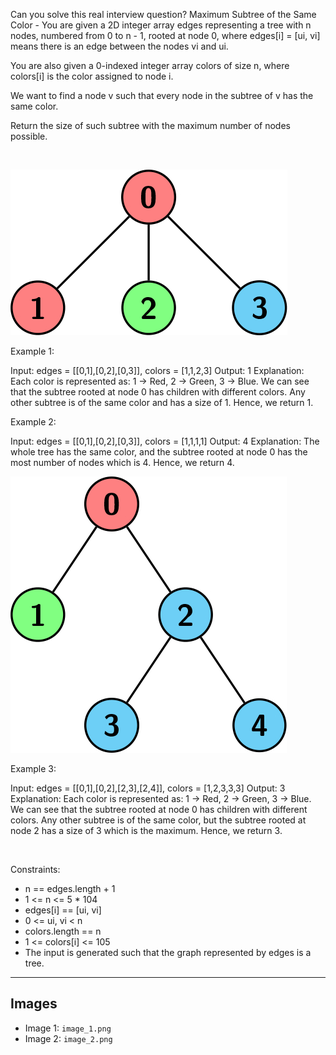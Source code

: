 Can you solve this real interview question? Maximum Subtree of the Same Color - You are given a 2D integer array edges representing a tree with n nodes, numbered from 0 to n - 1, rooted at node 0, where edges[i] = [ui, vi] means there is an edge between the nodes vi and ui.

You are also given a 0-indexed integer array colors of size n, where colors[i] is the color assigned to node i.

We want to find a node v such that every node in the subtree of v has the same color.

Return the size of such subtree with the maximum number of nodes possible.

 

![Example 1](./image_1.png)

Example 1:


Input: edges = [[0,1],[0,2],[0,3]], colors = [1,1,2,3]
Output: 1
Explanation: Each color is represented as: 1 -> Red, 2 -> Green, 3 -> Blue. We can see that the subtree rooted at node 0 has children with different colors. Any other subtree is of the same color and has a size of 1. Hence, we return 1.


Example 2:


Input: edges = [[0,1],[0,2],[0,3]], colors = [1,1,1,1]
Output: 4
Explanation: The whole tree has the same color, and the subtree rooted at node 0 has the most number of nodes which is 4. Hence, we return 4.


![Example 2](./image_2.png)

Example 3:


Input: edges = [[0,1],[0,2],[2,3],[2,4]], colors = [1,2,3,3,3]
Output: 3
Explanation: Each color is represented as: 1 -> Red, 2 -> Green, 3 -> Blue. We can see that the subtree rooted at node 0 has children with different colors. Any other subtree is of the same color, but the subtree rooted at node 2 has a size of 3 which is the maximum. Hence, we return 3.


 

Constraints:

 * n == edges.length + 1
 * 1 <= n <= 5 * 104
 * edges[i] == [ui, vi]
 * 0 <= ui, vi < n
 * colors.length == n
 * 1 <= colors[i] <= 105
 * The input is generated such that the graph represented by edges is a tree.

---

## Images

- Image 1: `image_1.png`
- Image 2: `image_2.png`
